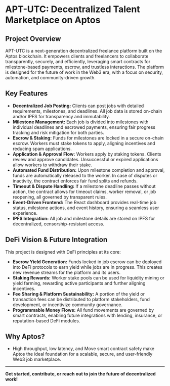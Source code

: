 APT-UTC: Decentralized Talent Marketplace on Aptos
===================================================

## Project Overview
APT-UTC is a next-generation decentralized freelance platform built on the Aptos blockchain. It empowers clients and freelancers to collaborate transparently, securely, and efficiently, leveraging smart contracts for milestone-based payments, escrow, and trustless interactions. The platform is designed for the future of work in the Web3 era, with a focus on security, automation, and community-driven growth.

## Key Features
- **Decentralized Job Posting:** Clients can post jobs with detailed requirements, milestones, and deadlines. All job data is stored on-chain and/or IPFS for transparency and immutability.
- **Milestone Management:** Each job is divided into milestones with individual deadlines and escrowed payments, ensuring fair progress tracking and risk mitigation for both parties.
- **Escrow & Staking:** Funds for milestones are locked in a secure on-chain escrow. Workers must stake tokens to apply, aligning incentives and reducing spam applications.
- **Application & Approval Flow:** Workers apply by staking tokens. Clients review and approve candidates. Unsuccessful or expired applications allow workers to withdraw their stake.
- **Automated Fund Distribution:** Upon milestone completion and approval, funds are automatically released to the worker. In case of disputes or inactivity, the contract enforces fair fund splits and refunds.
- **Timeout & Dispute Handling:** If a milestone deadline passes without action, the contract allows for timeout claims, worker removal, or job reopening, all governed by transparent rules.
- **Event-Driven Frontend:** The React dashboard provides real-time job status, milestone actions, and event history, ensuring a seamless user experience.
- **IPFS Integration:** All job and milestone details are stored on IPFS for decentralized, censorship-resistant access.

## DeFi Vision & Future Integration
This project is designed with DeFi principles at its core:
- **Escrow Yield Generation:** Funds locked in job escrow can be deployed into DeFi protocols to earn yield while jobs are in progress. This creates new revenue streams for the platform and its users.
- **Staking Rewards:** Worker stake pools can be used for liquidity mining or yield farming, rewarding active participants and further aligning incentives.
- **Fee Sharing & Platform Sustainability:** A portion of the yield or transaction fees can be distributed to platform stakeholders, fund development, or incentivize community governance.
- **Programmable Money Flows:** All fund movements are governed by smart contracts, enabling future integrations with lending, insurance, or reputation-based DeFi modules.

## Why Aptos?
- High throughput, low latency, and Move smart contract safety make Aptos the ideal foundation for a scalable, secure, and user-friendly Web3 job marketplace.

---

**Get started, contribute, or reach out to join the future of decentralized work!**
